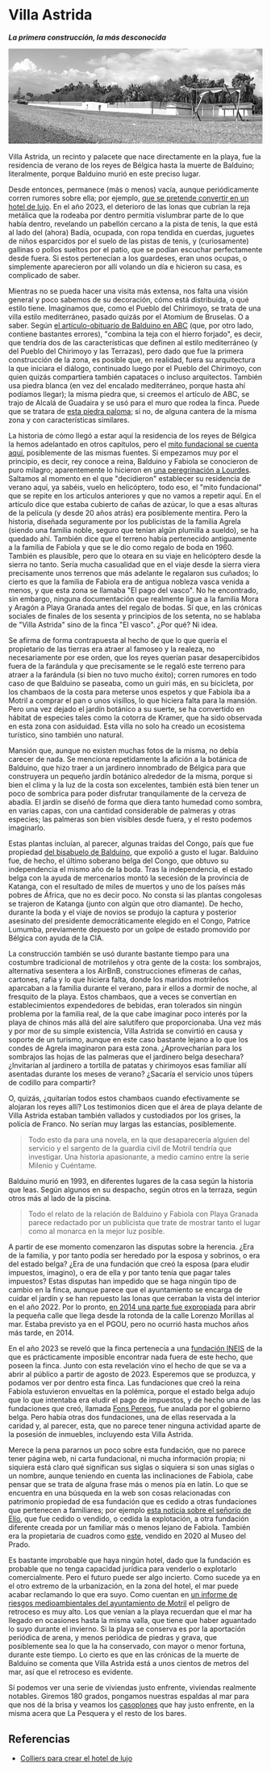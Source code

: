 # Villa Astrida
__*La primera construcción, la más desconocida*__

![Villa Astrida desde la playa](img/villa-astrida.jpg)

Villa Astrida, un recinto y palacete que nace directamente en la
playa, fue la residencia de verano de los reyes de Bélgica hasta la
muerte de Balduino; literalmente, porque Balduino murió en este
preciso lugar.

Desde entonces, permanece (más o menos) vacía, aunque periódicamente
corren rumores sobre ella; por ejemplo, [que se pretende convertir en
un hotel de
lujo](https://www.lalibre.be/belgique/la-villa-astrida-va-devenir-un-hotel-de-luxe-a-motril-58c054a3cd708ea6c111a611). En
el año 2023, el deterioro de las lonas que cubrían la reja metálica
que la rodeaba por dentro permitía vislumbrar parte de lo que había
dentro, revelando un pabellón cercano a la pista de tenis, la que está
al lado del (ahora) Badía, ocupada, con ropa tendida en cuerdas, juguetes de
niños esparcidos por el suelo de las pistas de tenis, y (curiosamente) gallinas o pollos sueltos por el patio, que se
podían escuchar perfectamente desde fuera. Si estos pertenecían a los
guardeses, eran unos ocupas, o simplemente aparecieron por allí
volando un día e hicieron su casa, es complicado de saber.


Mientras no se pueda hacer una visita más extensa, nos falta una
visión general y poco sabemos de su decoración, cómo está distribuida,
o qué estilo tiene. Imaginamos que, como el Pueblo del Chirimoyo, se
trata de una villa estilo mediterráneo, pasado quizás por el Atomium
de Bruselas. O a saber. Según [el artículo-obituario de Balduino en
ABC](http://hemeroteca.abc.es/cgi-bin/pagina.pdf?fn=exec;command=download_stamp;id=0001893462;nombre_pdf=ABC-07.08.1993-pagina%20029;path=H:%5Ccran%5Cdata%5Cprensa_pages%5CMadrid%5CABC%5C1993%5C199308%5C19930807%5C93G07-029.xml)
(que, por otro lado, contiene bastantes errores), "combina la teja con
el hierro forjado", es decir, que tendría dos de las características
que definen al estilo mediterráneo (y del Pueblo del Chirimoyo y las
Terrazas), pero dado que fue la primera construcción de la zona, es
posible que, en realidad, fuera su arquitectura la que iniciara el
diálogo, continuado luego por el Pueblo del Chirimoyo, con quien
quizás compartiera también capataces o incluso arquitectos. También
usa piedra blanca (en vez del encalado mediterráneo, porque hasta ahí
podíamos llegar); la misma piedra que, si creemos el artículo de ABC,
se trajo de Alcalá de Guadaira y se usó para el muro que rodea la
finca. Puede que se tratara de [esta piedra
paloma](https://www.piedrapaloma.com/es/); si no, de alguna cantera de
la misma zona y con características similares.

La historia de cómo llegó a estar aquí la residencia de los reyes de
Bélgica la hemos adelantado en otros capítulos, pero el [mito
fundacional se cuenta
aquí](https://www.theseasidegazette.com/2013/06/18803/villa-astrida/),
posiblemente de las mismas fuentes. Si empezamos muy por el principio,
es decir, rey conoce a reina, Balduino y Fabiola se conocieron de puro
milagro; aparentemente lo hicieron en [una peregrinación a
Lourdes](http://www.scj.es/documentos/02.%20Boletines%20y%20Revistas/A.%20El%20Reino/EL%20Reino%202008/02.2008%20EL%20REINO%20FEBRERO.pdf).
Saltamos al momento en el que "decidieron" establecer su residencia de
verano aquí, ya sabéis, vuelo en helicóptero, todo eso, el "mito
fundacional" que se repite en los artículos anteriores y que no vamos
a repetir aquí. En el artículo dice que estaba cubierto de cañas de
azúcar, lo que a esas alturas de la película (y desde 20 años atrás)
era posiblemente mentira. Pero la historia, diseñada seguramente por
los publicistas de la familia Agrela (siendo una familia noble, seguro
que tenían algún plumilla a sueldo), se ha quedado ahí. También dice
que el terreno había pertenecido antiguamente a la familia de Fabiola
y que se le dio como regalo de boda en 1960. También es plausible,
pero que lo oteara en su viaje en helicóptero desde la sierra no
tanto. Sería mucha casualidad que en el viaje desde la sierra viera
precisamente unos terrenos que más adelante le regalaron sus cuñados;
lo cierto es que la familia de Fabiola era de antigua nobleza vasca
venida a menos, y que esta zona se llamaba "El pago del vasco". No he
encontrado, sin embargo, ninguna documentación que realmente ligue a
la familia Mora y Aragón a Playa Granada antes del regalo de bodas. Sí
que, en las crónicas sociales de finales de los sesenta y principios
de los setenta, no se hablaba de "Villa Astrida" sino de la finca "El
vasco". ¿Por qué? Ni idea.

Se afirma de forma contrapuesta al hecho de que lo que quería el
propietario de las tierras era atraer al famoseo y la realeza, no
necesariamente por ese orden, que los reyes querían pasar
desapercibidos fuera de la farándula y que precisamente se le regaló
este terreno para atraer a la farándula (si bien no tuvo mucho éxito);
corren rumores en todo caso de que Balduino se paseaba, como un guiri
más, en su bicicleta, por los chambaos de la costa para meterse unos
espetos y que Fabiola iba a Motril a comprar el pan o unos visillos,
lo que hiciera falta para la mansión. Pero una vez dejado el jardín
botánico a su suerte, se ha convertido en hábitat de especies tales
como la cotorra de Kramer, que ha sido observada en esta zona con
asiduidad. Esta villa no solo ha creado un ecosistema turístico, sino
también uno natural.

Mansión que, aunque no existen muchas fotos de la misma, no debía
carecer de nada. Se menciona repetidamente la afición a la botánica de
Balduino, que hizo traer a un jardinero innombrado de Bélgica para que
construyera un pequeño jardín botánico alrededor de la misma, porque
si bien el clima y la luz de la costa son excelentes, también está
bien tener un poco de sombrica para poder disfrutar tranquilamente de
la cerveza de abadía. El jardín se diseñó de forma que diera tanto
humedad como sombra, en varias capas, con una cantidad considerable de
palmeras y otras especies; las palmeras son bien visibles desde fuera,
y el resto podemos imaginarlo.

Estas plantas incluían, al parecer, algunas traídas del Congo, país
que fue propiedad [del bisabuelo de Balduino](https://es.wikipedia.org/wiki/Leopoldo_II_de_B%C3%A9lgica),
que expolió a gusto el lugar. Balduino fue, de hecho, el último
soberano belga del Congo, que obtuvo su independencia el mismo año de
la boda. Tras la independencia, el estado belga con la ayuda de
mercenarios montó la secesión de la provincia de Katanga, con el
resultado de miles de muertos y uno de los países más pobres de
África, que no es decir poco. No consta si las plantas congolesas se
trajeron de Katanga (junto con algún que otro diamante). De hecho,
durante la boda y el viaje de novios se produjo la captura y posterior
asesinato del presidente democráticamente elegido en el Congo, Patrice
Lumumba, previamente depuesto por un golpe de estado promovido por
Bélgica con ayuda de la CIA.

La construcción también se usó durante bastante tiempo para una
costumbre tradicional de motrileños y otra gente de la costa: los
sombrajos, alternativa sesentera a los AirBnB, construcciones efímeras
de cañas, cartones, rafia y lo que hiciera falta, donde los maridos
motrileños aparcaban a la familia durante el verano, para ir ellos a
dormir de noche, al fresquito de la playa. Estos chambaos, que a veces
se convertían en establecimientos expendedores de bebidas, eran
tolerados sin ningún problema por la familia real, de la que cabe
imaginar poco interés por la playa de chinos más allá del aire
salutífero que proporcionaba. Una vez más y por mor de su simple
existencia, Villa Astrida se convirtió en causa y soporte de un
turismo, aunque en este caso bastante lejano a lo que los condes de
Agrela imaginaron para esta zona. ¿Aprovecharían para los sombrajos
las hojas de las palmeras que el jardinero belga desechara?
¿Invitarían al jardinero a tortilla de patatas y chirimoyos esas
familiar allí asentadas durante los meses de verano? ¿Sacaría el
servicio unos túpers de codillo para compartir?

O, quizás, ¿quitarían todos estos chambaos cuando efectivamente se
alojaran los reyes allí? Los testimonios dicen que el área de playa
delante de Villa Astrida estaban también vallados y custodiados por
los grises, la policía de Franco. No serían muy largas las estancias,
posiblemente.

> Todo esto da para una novela, en la que desaparecería alguien del
> servicio y el sargento de la guardia civil de Motril tendría que
> investigar. Una historia apasionante, a medio camino entre la serie
> Milenio y Cuéntame.

Balduino murió en 1993, en diferentes lugares de la casa según la
historia que leas. Según algunos en su despacho, según otros en la
terraza, según otros más al lado de la piscina.

> Todo el relato de la relación de Balduino y Fabiola con Playa
> Granada parece redactado por un publicista que trate de mostrar
> tanto el lugar como al monarca en la mejor luz posible.

A partir de ese momento comenzaron las disputas sobre la
herencia. ¿Era de la familia, y por tanto podía ser heredado por la
esposa y sobrinos, o era del estado belga? ¿Era de una fundación que
creó la esposa (para eludir impuestos, imagino), o era de ella y por
tanto tenía que pagar tales impuestos? Estas disputas han impedido que
se haga ningún tipo de cambio en la finca, aunque parece que el
ayuntamiento se encarga de cuidar el jardín y se han repuesto las
lonas que cerraban la vista del interior en el año 2022. Por lo
pronto, [en 2014 una parte fue
expropiada](https://www.granadadigital.es/playa-granada-se-acerca-al-mar-con-la-apertura-de-una-calle-junto-a-villa-astrida/)
para abrir la pequeña calle que llega desde la rotonda de la calle
Lorenzo Morillas al mar. Estaba previsto ya en el PGOU, pero no
ocurrió hasta muchos años más tarde, en 2014.

En el año 2023 se reveló que la finca pertenecía a una [fundación
INEIS](https://www.cope.es/emisoras/andalucia/granada-provincia/motril/noticias/partir-del-agosto-podremos-visitar-memorial-sobre-rey-balduino-villa-astrida-20230607_2751261)
de la que es prácticamente imposible encontrar nada fuera de este
hecho, que poseen la finca. Junto con esta revelación vino el hecho de
que se va a abrir al público a partir de agosto de 2023. Esperemos que
se produzca, y podamos ver por dentro esta finca. Las fundaciones que
creó la reina Fabiola estuvieron envueltas en la polémica, porque el
estado belga adujo que lo que intentaba era eludir el pago de
impuestos, y de hecho una de las fundaciones que creó, llamada [Fons
Pereos](https://www.vanitatis.elconfidencial.com/casas-reales/2013-01-26/la-reina-fabiola-renuncia-a-la-fundacion-que-podria-salvar-su-herencia-del-fisco_534316/),
fue anulada por el gobierno belga. Pero había otras dos fundaciones,
una de ellas reservada a la caridad y, al parecer, esta, que no
parece tener ninguna actividad aparte de la posesión de inmuebles,
incluyendo esta Villa Astrida.

Merece la pena pararnos un poco sobre esta fundación, que no parece
tener página web, ni carta fundacional, ni mucha información propia;
ni siquiera está claro qué significan sus siglas o siquiera si son
unas siglas o un nombre, aunque teniendo en cuenta las inclinaciones
de Fabiola, cabe pensar que se trata de alguna frase más o menos pía
en latín. Lo que se encuentra en una búsqueda en la web son cosas
relacionadas con patrimonio propiedad de esa fundación que es cedido a
otras fundaciones que pertenecen a familiares; por ejemplo [esta
noticia sobre el señorío de
Elío](https://www.diariodenavarra.es/noticias/navarra/pamplona-comarca/2023/06/25/nueva-vida-el-senorio-elio-573337-1002.html),
que fue cedido o vendido, o cedida la explotación, a otra fundación
diferente creada por un familiar más o menos lejano de
Fabiola. También era la propietaria de cuadros como
[este](https://www.museodelprado.es/coleccion/obra-de-arte/francisco-de-ocariz-y-ochoa/90a4c562-7f1e-4405-bc3a-2b341341ab1a),
vendido en 2020 al Museo del Prado.

Es bastante improbable que haya ningún hotel, dado que la fundación es
probable que no tenga capacidad jurídica para venderlo o explotarlo
comercialmente. Pero el futuro puede ser algo incierto. Como sucede ya
en el otro extremo de la urbanización, en la zona del hotel, el mar
puede acabar reclamando lo que era suyo. Como cuentan en [un informe
de riesgos medioambientales del ayuntamiento de
Motril](http://www.motril.es/fileadmin/areas/medioambiente/agenda21/anexo3riesgos.pdf)
el peligro de retroceso es muy alto. Los que venían a la playa
recuerdan que el mar ha llegado en ocasiones hasta la misma valla, que
tiene que haber aguantado lo suyo durante el invierno. Si la playa se
conserva es por la aportación periódica de arena, y menos periódica de
piedras y grava, que posiblemente sea lo que la ha conservado, con
mayor o menor fortuna, durante este tiempo. Lo cierto es que en las crónicas de la muerte de Balduino se comenta que Villa Astrida está a unos cientos de metros del mar, así que el retroceso es evidente.

Sí podemos ver una serie de viviendas justo enfrente, viviendas
realmente notables. Giremos 180 grados, pongamos nuestras espaldas al
mar para que nos dé la brisa y veamos los [casoplones](viviendas-varias.md) que hay justo
enfrente, en la misma acera que La Pesquera y el resto de los bares.


## Referencias

* [Colliers para crear el hotel de lujo](https://es.slideshare.net/thierrydebels/colliers-mag-spaanse-villa-van-boudewijn-verkopen)

